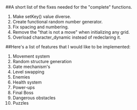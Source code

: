 ##A short list of the fixes needed for the "complete" functions.

1. Make setKey() value diverse.
2. Create functional random number generator.
3. Fix spacing and numbering.
4. Remove the "that is not a move" when initializing any grid.
5. Overload character_dynamic instead of redeclaring it.

##Here's a list of features that I would like to be implemented:

1. Movement system
2. Random structure generation
3. Gate mechanism's
4. Level swapping
5. Enemies
6. Health system
7. Power-ups
8. Final Boss
9. Dangerous obstacles
10. Puzzles
